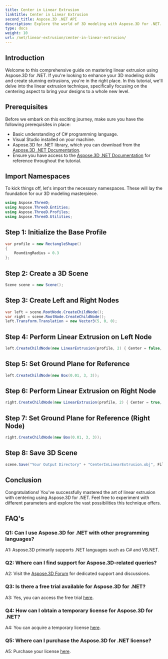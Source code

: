 ```yaml
---
title: Center in Linear Extrusion
linktitle: Center in Linear Extrusion
second_title: Aspose.3D .NET API
description: Explore the world of 3D modeling with Aspose.3D for .NET. Center linear extrusion techniques, create stunning designs, and unleash your creativity.
type: docs
weight: 10
url: /net/linear-extrusion/center-in-linear-extrusion/
---
```

## Introduction

Welcome to this comprehensive guide on mastering linear extrusion using Aspose.3D for .NET. If you're looking to enhance your 3D modeling skills and create stunning extrusions, you're in the right place. In this tutorial, we'll delve into the linear extrusion technique, specifically focusing on the centering aspect to bring your designs to a whole new level.

## Prerequisites

Before we embark on this exciting journey, make sure you have the following prerequisites in place:

- Basic understanding of C# programming language.
- Visual Studio installed on your machine.
- Aspose.3D for .NET library, which you can download from the [Aspose.3D .NET Documentation](https://reference.aspose.com/3d/net/).
- Ensure you have access to the [Aspose.3D .NET Documentation](https://reference.aspose.com/3d/net/) for reference throughout the tutorial.

## Import Namespaces

To kick things off, let's import the necessary namespaces. These will lay the foundation for our 3D modeling masterpiece.

```csharp
using Aspose.ThreeD;
using Aspose.ThreeD.Entities;
using Aspose.ThreeD.Profiles;
using Aspose.ThreeD.Utilities;
```

## Step 1: Initialize the Base Profile

```csharp
var profile = new RectangleShape()
{
    RoundingRadius = 0.3
};
```

## Step 2: Create a 3D Scene

```csharp
Scene scene = new Scene();
```

## Step 3: Create Left and Right Nodes

```csharp
var left = scene.RootNode.CreateChildNode();
var right = scene.RootNode.CreateChildNode();
left.Transform.Translation = new Vector3(5, 0, 0);
```

## Step 4: Perform Linear Extrusion on Left Node

```csharp
left.CreateChildNode(new LinearExtrusion(profile, 2) { Center = false, Slices = 3 });
```

## Step 5: Set Ground Plane for Reference

```csharp
left.CreateChildNode(new Box(0.01, 3, 3));
```

## Step 6: Perform Linear Extrusion on Right Node

```csharp
right.CreateChildNode(new LinearExtrusion(profile, 2) { Center = true, Slices = 3 });
```

## Step 7: Set Ground Plane for Reference (Right Node)

```csharp
right.CreateChildNode(new Box(0.01, 3, 3));
```

## Step 8: Save 3D Scene

```csharp
scene.Save("Your Output Directory" + "CenterInLinearExtrusion.obj", FileFormat.WavefrontOBJ);
```

## Conclusion

Congratulations! You've successfully mastered the art of linear extrusion with centering using Aspose.3D for .NET. Feel free to experiment with different parameters and explore the vast possibilities this technique offers.

## FAQ's

### Q1: Can I use Aspose.3D for .NET with other programming languages?

A1: Aspose.3D primarily supports .NET languages such as C# and VB.NET.

### Q2: Where can I find support for Aspose.3D-related queries?

A2: Visit the [Aspose.3D Forum](https://forum.aspose.com/c/3d/18) for dedicated support and discussions.

### Q3: Is there a free trial available for Aspose.3D for .NET?

A3: Yes, you can access the free trial [here](https://releases.aspose.com/).

### Q4: How can I obtain a temporary license for Aspose.3D for .NET?

A4: You can acquire a temporary license [here](https://purchase.aspose.com/temporary-license/).

### Q5: Where can I purchase the Aspose.3D for .NET license?

A5: Purchase your license [here](https://purchase.aspose.com/buy).

